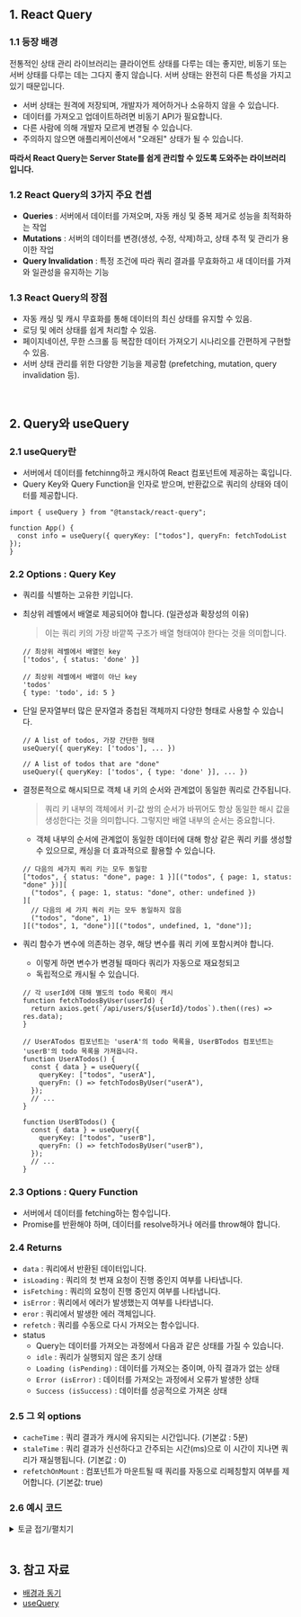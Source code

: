 ## 1. React Query

### 1.1 등장 배경

전통적인 상태 관리 라이브러리는 클라이언트 상태를 다루는 데는 좋지만, 비동기 또는 서버 상태를 다루는 데는 그다지 좋지 않습니다. 서버 상태는 완전히 다른 특성을 가지고 있기 때문입니다.

- 서버 상태는 원격에 저장되며, 개발자가 제어하거나 소유하지 않을 수 있습니다.
- 데이터를 가져오고 업데이트하려면 비동기 API가 필요합니다.
- 다른 사람에 의해 개발자 모르게 변경될 수 있습니다.
- 주의하지 않으면 애플리케이션에서 "오래된" 상태가 될 수 있습니다.

**따라서 React Query는 Server State를 쉽게 관리할 수 있도록 도와주는 라이브러리입니다.**

### 1.2 React Query의 3가지 주요 컨셉

- **Queries** : 서버에서 데이터를 가져오며, 자동 캐싱 및 중복 제거로 성능을 최적화하는 작업
- **Mutations** : 서버의 데이터를 변경(생성, 수정, 삭제)하고, 상태 추적 및 관리가 용이한 작업
- **Query Invalidation** : 특정 조건에 따라 쿼리 결과를 무효화하고 새 데이터를 가져와 일관성을 유지하는 기능

### 1.3 React Query의 장점

- 자동 캐싱 및 캐시 무효화를 통해 데이터의 최신 상태를 유지할 수 있음.
- 로딩 및 에러 상태를 쉽게 처리할 수 있음.
- 페이지네이션, 무한 스크롤 등 복잡한 데이터 가져오기 시나리오를 간편하게 구현할 수 있음.
- 서버 상태 관리를 위한 다양한 기능을 제공함 (prefetching, mutation, query invalidation 등).

<br/>

## 2. Query와 useQuery

### 2.1 useQuery란

- 서버에서 데이터를 fetchinng하고 캐시하여 React 컴포넌트에 제공하는 훅입니다.
- Query Key와 Query Function을 인자로 받으며, 반환값으로 쿼리의 상태와 데이터를 제공합니다.

```tsx
import { useQuery } from "@tanstack/react-query";

function App() {
  const info = useQuery({ queryKey: ["todos"], queryFn: fetchTodoList });
}
```

### 2.2 Options : Query Key

- 쿼리를 식별하는 고유한 키입니다.
- 최상위 레벨에서 배열로 제공되어야 합니다. (일관성과 확장성의 이유)

  > 이는 쿼리 키의 가장 바깥쪽 구조가 배열 형태여야 한다는 것을 의미합니다.

  ```tsx
  // 최상위 레벨에서 배열인 key
  ['todos', { status: 'done' }]

  // 최상위 레벨에서 배열이 아닌 key
  'todos'
  { type: 'todo', id: 5 }
  ```

- 단일 문자열부터 많은 문자열과 중첩된 객체까지 다양한 형태로 사용할 수 있습니다.

  ```tsx
  // A list of todos, 가장 간단한 형태
  useQuery({ queryKey: ['todos'], ... })

  // A list of todos that are "done"
  useQuery({ queryKey: ['todos', { type: 'done' }], ... })
  ```

- 결정론적으로 해시되므로 객체 내 키의 순서와 관계없이 동일한 쿼리로 간주됩니다.

  > 쿼리 키 내부의 객체에서 키-값 쌍의 순서가 바뀌어도 항상 동일한 해시 값을 생성한다는 것을 의미합니다. 그렇지만 배열 내부의 순서는 중요합니다.

  - 객체 내부의 순서에 관계없이 동일한 데이터에 대해 항상 같은 쿼리 키를 생성할 수 있으므로, 캐싱을 더 효과적으로 활용할 수 있습니다.

  ```tsx
  // 다음의 세가지 쿼리 키는 모두 동일함
  ["todos", { status: "done", page: 1 }][("todos", { page: 1, status: "done" })][
    ("todos", { page: 1, status: "done", other: undefined })
  ][
    // 다음의 세 가지 쿼리 키는 모두 동일하지 않음
    ("todos", "done", 1)
  ][("todos", 1, "done")][("todos", undefined, 1, "done")];
  ```

- 쿼리 함수가 변수에 의존하는 경우, 해당 변수를 쿼리 키에 포함시켜야 합니다.

  - 이렇게 하면 변수가 변경될 때마다 쿼리가 자동으로 재요청되고
  - 독립적으로 캐시될 수 있습니다.

  ```tsx
  // 각 userId에 대해 별도의 todo 목록이 캐시
  function fetchTodosByUser(userId) {
    return axios.get(`/api/users/${userId}/todos`).then((res) => res.data);
  }

  // UserATodos 컴포넌트는 'userA'의 todo 목록을, UserBTodos 컴포넌트는 'userB'의 todo 목록을 가져옵니다.
  function UserATodos() {
    const { data } = useQuery({
      queryKey: ["todos", "userA"],
      queryFn: () => fetchTodosByUser("userA"),
    });
    // ...
  }

  function UserBTodos() {
    const { data } = useQuery({
      queryKey: ["todos", "userB"],
      queryFn: () => fetchTodosByUser("userB"),
    });
    // ...
  }
  ```

### 2.3 Options : Query Function

- 서버에서 데이터를 fetching하는 함수입니다.
- Promise를 반환해야 하며, 데이터를 resolve하거나 에러를 throw해야 합니다.

### 2.4 Returns

- `data` : 쿼리에서 반환된 데이터입니다.
- `isLoading` : 쿼리의 첫 번재 요청이 진행 중인지 여부를 나타냅니다.
- `isFetching` : 쿼리의 요청이 진행 중인지 여부를 나타냅니다.
- `isError` : 쿼리에서 에러가 발생했는지 여부를 나타냅니다.
- `eror` : 쿼리에서 발생한 에러 객체입니다.
- `refetch` : 쿼리를 수동으로 다시 가져오는 함수입니다.
- status
  - Query는 데이터를 가져오는 과정에서 다음과 같은 상태를 가질 수 있습니다.
  - `idle` : 쿼리가 실행되지 않은 초기 상태
  - `Loading (isPending)` : 데이터를 가져오는 중이며, 아직 결과가 없는 상태
  - `Error (isError)` : 데이터를 가져오는 과정에서 오류가 발생한 상태
  - `Success (isSuccess)` : 데이터를 성공적으로 가져온 상태

### 2.5 그 외 options

- `cacheTime` : 쿼리 결과가 캐시에 유지되는 시간입니다. (기본값 : 5분)
- `staleTime` : 쿼리 결과가 신선하다고 간주되는 시간(ms)으로 이 시간이 지나면 쿼리가 재실행됩니다. (기본값 : 0)
- `refetchOnMount` : 컴포넌트가 마운트될 때 쿼리를 자동으로 리페칭할지 여부를 제어합니다. (기본값: true)

### 2.6 예시 코드

<details>
<summary>토글 접기/펼치기</summary>
<div markdown="1">

```tsx
import { useQuery } from "react-query";
import axios from "axios";

function App() {
  const { data, isLoading, isFetching, isError, error, refetch, status } = useQuery(
    ["todos", { page: 1 }], // queryKey
    async ({ queryKey }) => {
      const [_, { page }] = queryKey;
      const response = await axios.get(`https://jsonplaceholder.typicode.com/todos?_page=${page}`);
      return response.data;
    }, // queryFn
    {
      cacheTime: 60 * 1000, // 1분
      staleTime: 30 * 1000, // 30초
      refetchOnMount: false,
    }
  );

  if (isLoading) {
    return <div>Loading...</div>;
  }

  if (isError) {
    return <div>Error: {error.message}</div>;
  }

  return (
    <div>
      <h1>Todos</h1>
      <button onClick={() => refetch()}>Refetch</button>
      <div>Status: {status}</div>
      <div>Is Fetching: {isFetching ? "Yes" : "No"}</div>
      <ul>
        {data.map((todo) => (
          <li key={todo.id}>{todo.title}</li>
        ))}
      </ul>
    </div>
  );
}

export default App;
```

</div>
</details>

<br/>

## 3. 참고 자료

- [배경과 동기](https://tanstack.com/query/latest/docs/framework/react/overview)
- [useQuery](https://tanstack.com/query/latest/docs/framework/react/reference/useQuery)
